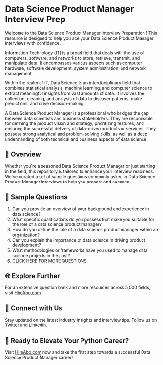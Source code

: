 # Data Science Product Manager Interview Prep

Welcome to the Data Science Product Manager Interview Preparation ! This resource is designed to help you ace your Data Science Product Manager interviews with confidence.

Information Technology (IT) is a broad field that deals with the use of computers, software, and networks to store, retrieve, transmit, and manipulate data. It encompasses various aspects such as computer hardware, software development, system administration, and network management.

Within the realm of IT, Data Science is an interdisciplinary field that combines statistical analysis, machine learning, and computer science to extract meaningful insights from vast amounts of data. It involves the collection, cleaning, and analysis of data to discover patterns, make predictions, and drive decision-making.

A Data Science Product Manager is a professional who bridges the gap between data scientists and business stakeholders. They are responsible for defining the product vision and strategy, prioritizing features, and ensuring the successful delivery of data-driven products or services. They possess strong analytical and problem-solving skills, as well as a deep understanding of both technical and business aspects of data science.

## 🚀 Overview

Whether you're a seasoned Data Science Product Manager or just starting in the field, this repository is tailored to enhance your interview readiness. We've curated a set of sample questions commonly asked in Data Science Product Manager interviews to help you prepare and succeed.

## 📝 Sample Questions

1. Can you provide an overview of your background and experience in data science?
2. What specific qualifications do you possess that make you suitable for the role of a data science product manager?
3. How do you define the role of a data science product manager within an organization?
4. Can you explain the importance of data science in driving product development?
5. What methodologies or frameworks have you used to manage data science projects in the past?
6. [CLICK HERE FOR MORE QUESTIONS](https://hireabo.com/job/0_3_32/Data%20Science%20Product%20Manager)

## 🌐 Explore Further

For an extensive question bank and more resources across 5,000 fields, visit [HireAbo.com](https://www.hireabo.com).

## 📱 Connect with Us

Stay updated on the latest industry insights and interview tips. Follow us on [Twitter](https://twitter.com/hireabo) and [LinkedIn](https://www.linkedin.com/in/hire-abo-3609972a8/).

## 🚀 Ready to Elevate Your Python Career?

Visit [HireAbo.com](https://www.hireabo.com) now and take the first step towards a successful Data Science Product Manager career!